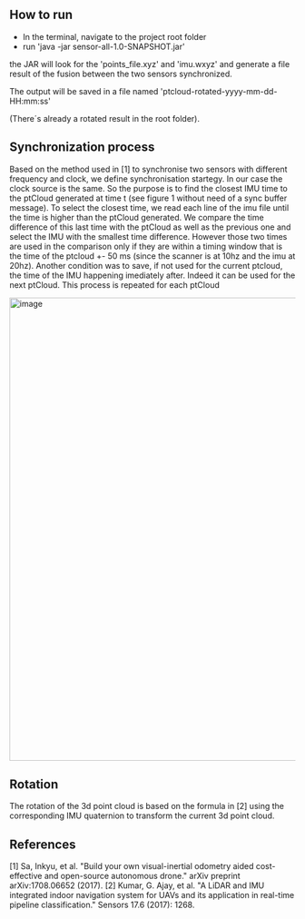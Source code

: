 How to run
---

- In the terminal, navigate to the project root folder
- run 'java -jar sensor-all-1.0-SNAPSHOT.jar'

the JAR will look for the 'points_file.xyz' and 'imu.wxyz' and generate a file result of the fusion between the two sensors synchronized. 

The output will be saved in a file named 'ptcloud-rotated-yyyy-mm-dd-HH:mm:ss'

(There´s already a rotated result in the root folder).


Synchronization process
---

Based on the method used in [1] to synchronise two sensors with different frequency and clock, we define synchronisation startegy. In our case the clock source is the same. So the purpose is to find the closest IMU time to the ptCloud generated at time t (see figure 1 without need of a sync buffer message).
To select the closest time, we read each line of the imu file until the time is higher than the ptCloud generated. We compare the time difference of this last time with the ptCloud as well as the previous one and select the IMU with the smallest time difference. However those two times are used in the comparison only if they are within a timing window that is the time of the ptcloud +- 50 ms (since the scanner is at 10hz and the imu at 20hz). Another condition was to save, if not used for the current ptcloud, the time of the IMU happening imediately after. Indeed it can be used for the next ptCloud. This process is repeated for each ptCloud

<img width="816" alt="image" src="https://user-images.githubusercontent.com/30264908/50055418-8c053200-0146-11e9-891b-9f32c784f166.png">


Rotation
---
The rotation of the 3d point cloud is based on the formula in [2] using the corresponding IMU quaternion to transform the current 3d point cloud.



References
---
[1] Sa, Inkyu, et al. "Build your own visual-inertial odometry aided cost-effective and open-source autonomous drone." arXiv preprint arXiv:1708.06652 (2017).
[2] Kumar, G. Ajay, et al. "A LiDAR and IMU integrated indoor navigation system for UAVs and its application in real-time pipeline classification." Sensors 17.6 (2017): 1268.
